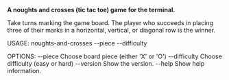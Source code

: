 **A noughts and crosses (tic tac toe) game for the terminal.**

Take turns marking the game board. The player who succeeds in placing three of their marks in a horizontal, vertical, or diagonal row is the winner. 

USAGE: noughts-and-crosses --piece <piece> --difficulty <difficulty>

OPTIONS:
  --piece <piece>             Choose board piece (either 'X' or 'O')
  --difficulty <difficulty>   Choose difficulty (easy or hard)
  --version                   Show the version.
  --help                      Show help information.

